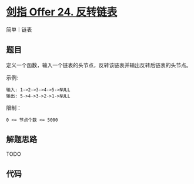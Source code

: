 # [剑指 Offer 24. 反转链表](https://leetcode-cn.com/problems/fan-zhuan-lian-biao-lcof/)

简单｜链表

## 题目

定义一个函数，输入一个链表的头节点，反转该链表并输出反转后链表的头节点。



示例:
```
输入: 1->2->3->4->5->NULL
输出: 5->4->3->2->1->NULL
```

限制：

`0 <= 节点个数 <= 5000`


## 解题思路

TODO

## 代码

```go
```


<!-- ![](http://wesub.ifree258.top/bottomPic.png) -->